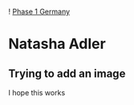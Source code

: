 ! [Phase 1 Germany](natasha.jpg "This is Germany")
# Natasha Adler
## Trying to add an image 
I hope this works